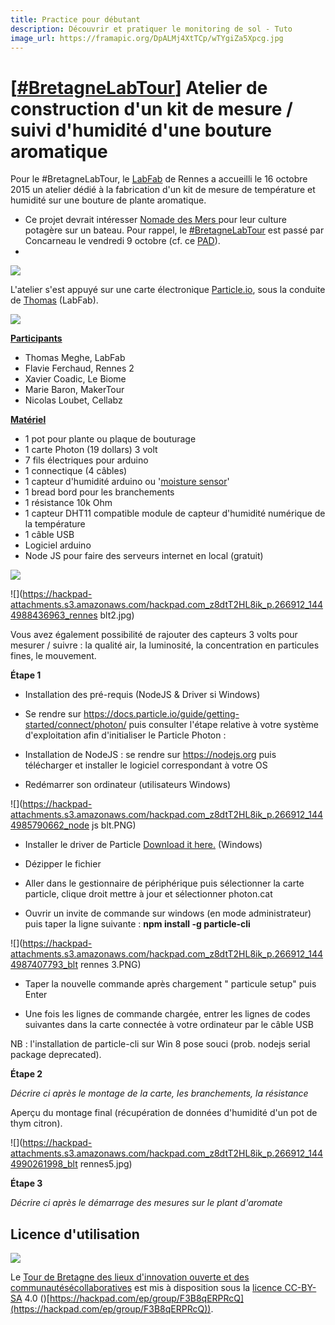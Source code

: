 ```yaml
---
title: Practice pour débutant
description: Découvrir et pratiquer le monitoring de sol - Tuto
image_url: https://framapic.org/DpALMj4XtTCp/wTYgiZa5Xpcg.jpg
---
```



# [[#BretagneLabTour](https://hackpad.com/ep/search/?q=%23BretagneLabTour&via=tPQn73EJTY4)] Atelier de construction d'un kit de mesure / suivi d'humidité d'une bouture aromatique

Pour le #BretagneLabTour, le [LabFab](http://labfab.fr) de Rennes a accueilli le 16 octobre 2015 un atelier dédié à la fabrication d'un kit de mesure de température et humidité sur une bouture de plante aromatique.

*   Ce projet devrait intéresser [Nomade des Mers ](http://nomadedesmers.org/)pour leur culture potagère sur un bateau. Pour rappel, le [#BretagneLabTour](https://hackpad.com/ep/search/?q=%23BretagneLabTour&via=z8dtT2HL8ik) est passé par Concarneau le vendredi 9 octobre (cf. ce [PAD](https://hackpad.com/BretagneLabTour-3me-tape-Concarneau-Explore-9-octobre-qfpS66vvoQx)).
*

![](https://framapic.org/DpALMj4XtTCp/wTYgiZa5Xpcg.jpg)

L'atelier s'est appuyé sur une carte électronique [Particle.io](https://www.particle.io), sous la conduite de [Thomas](https://fr.linkedin.com/in/thomasmeghe) (LabFab).

![](https://hackpad-attachments.s3.amazonaws.com/hackpad.com_z8dtT2HL8ik_p.62368_1444988216634_IMG_3787.JPG)

**<u>Participants</u>**

*   Thomas Meghe, LabFab
*   Flavie Ferchaud, Rennes 2
*   Xavier Coadic, Le Biome
*   Marie Baron, MakerTour
*   Nicolas Loubet, Cellabz

**<u>Matériel</u>**

*   1 pot pour plante ou plaque de bouturage
*   1 carte Photon (19 dollars) 3 volt
*   7 fils électriques pour arduino
*   1 connectique (4 câbles)
*   1 capteur d'humidité arduino ou '[moisture sensor](http://wiki.iteadstudio.com/Moisture_Sensor)'
*   1 bread bord pour les branchements
*   1 résistance 10k Ohm
*   1  capteur DHT11 compatible module de capteur d'humidité numérique de la température  
*   1 câble USB
*   Logiciel arduino 
*   Node JS pour faire des serveurs internet en local (gratuit)

![](https://hackpad-attachments.s3.amazonaws.com/hackpad.com_z8dtT2HL8ik_p.62368_1444988337971_materiel.jpg)

![](https://hackpad-attachments.s3.amazonaws.com/hackpad.com_z8dtT2HL8ik_p.266912_1444988436963_rennes blt2.jpg)

Vous avez également possibilité de rajouter des capteurs 3 volts pour mesurer / suivre : la qualité air, la luminosité, la concentration en particules fines, le mouvement. 

**Étape 1**

*   Installation des pré-requis (NodeJS & Driver si Windows)

*   Se rendre sur [](https://docs.particle.io/guide/getting-started/connect/photon/)https://docs.particle.io/guide/getting-started/connect/photon/ puis consulter l'étape relative à votre système d'exploitation afin d'initialiser le Particle Photon :

*   Installation de NodeJS : se rendre sur [](https://nodejs.org)https://nodejs.org puis télécharger et installer le logiciel correspondant à votre OS

*   Redémarrer son ordinateur (utilisateurs Windows)

![](https://hackpad-attachments.s3.amazonaws.com/hackpad.com_z8dtT2HL8ik_p.266912_1444985790662_node js blt.PNG)

*   Installer le driver de Particle [Download it here.](https://s3.amazonaws.com/spark-website/Particle.zip) (Windows)

*   Dézipper le fichier

*   Aller dans le gestionnaire de périphérique puis sélectionner la carte particle, clique droit mettre à jour et sélectionner photon.cat

*   Ouvrir un invite de commande sur windows (en mode administrateur) puis taper la ligne suivante : **npm install -g particle-cli**

![](https://hackpad-attachments.s3.amazonaws.com/hackpad.com_z8dtT2HL8ik_p.266912_1444987407793_blt rennes 3.PNG)

*    Taper la nouvelle commande après chargement " particule setup" puis Enter

*   Une fois les lignes de commande chargée, entrer les lignes de codes suivantes dans la carte connectée à votre ordinateur par le câble USB

NB : l'installation de particle-cli sur Win 8 pose souci (prob. nodejs serial package deprecated).

**Étape 2**

_Décrire ci après le montage de la carte, les branchements, la résistance_

Aperçu du montage final (récupération de données d'humidité d'un pot de thym citron).

![](https://hackpad-attachments.s3.amazonaws.com/hackpad.com_z8dtT2HL8ik_p.266912_1444990261998_blt rennes5.jpg)

**Étape 3**

_Décrire ci après le démarrage des mesures sur le plant d'aromate_

## Licence d'utilisation

![](https://hackpad-attachments.s3.amazonaws.com/hackpad.com_CJCut6qvqG0_p.266912_1444998003182_cc-by-sa.png)

Le [Tour de Bretagne des lieux d](https://hackpad.com/CJCut6qvqG0)['](https://hackpad.com/CJCut6qvqG0)[innovation ouverte et des communautés](https://hackpad.com/CJCut6qvqG0)[é](https://hackpad.com/CJCut6qvqG0)[collaboratives](https://hackpad.com/CJCut6qvqG0) est mis à disposition sous la [licence CC-BY-SA](http://creativecommons.org/licenses/by-sa/4.0/) 4.0 ([](https://hackpad.com/ep/group/F3B8qERPRcQ))[https://hackpad.com/ep/group/F3B8qERPRcQ](https://hackpad.com/ep/group/F3B8qERPRcQ)). 
